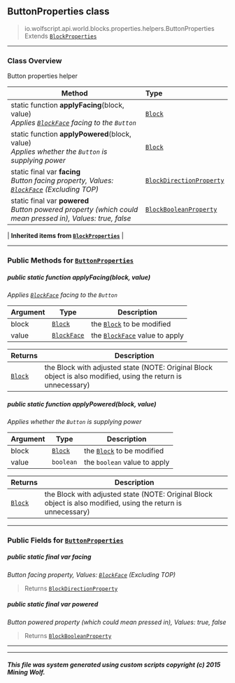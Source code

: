 ## ButtonProperties __class__

>io.wolfscript.api.world.blocks.properties.helpers.ButtonProperties
>Extends [`BlockProperties`](BlockProperties.md)

---

### Class Overview

Button properties helper

Method | Type   
--- | :--- 
static function __applyFacing__(block, value) <br> _Applies [`BlockFace`](../../BlockFace.md) facing to the `Button`_ | [`Block`](../../Block.md)
static function __applyPowered__(block, value) <br> _Applies whether the `Button` is supplying power_ | [`Block`](../../Block.md)
static final var __facing__ <br> _Button facing property, Values: [`BlockFace`](../../BlockFace.md) (Excluding TOP)_ | [`BlockDirectionProperty`](../BlockDirectionProperty.md)
static final var __powered__ <br> _Button powered property (which could mean pressed in), Values: true, false_ | [`BlockBooleanProperty`](../BlockBooleanProperty.md)
 |
__Inherited items from [`BlockProperties`](BlockProperties.md)__ |





---


### Public Methods for [`ButtonProperties`](ButtonProperties.md)

##### <a id='applyfacing'></a>public static function __applyFacing__(block, value)

_Applies [`BlockFace`](../../BlockFace.md) facing to the `Button`_

Argument | Type | Description  
--- | --- | --- 
block | [`Block`](../../Block.md) | the [`Block`](../../Block.md) to be modified
value | [`BlockFace`](../../BlockFace.md) | the [`BlockFace`](../../BlockFace.md) value to apply

Returns | Description
--- | --- 
[`Block`](../../Block.md) | the Block with adjusted state (NOTE: Original Block object is also modified, using the return is unnecessary)


##### <a id='applypowered'></a>public static function __applyPowered__(block, value)

_Applies whether the `Button` is supplying power_

Argument | Type | Description  
--- | --- | --- 
block | [`Block`](../../Block.md) | the [`Block`](../../Block.md) to be modified
value | `boolean` | the `boolean` value to apply

Returns | Description
--- | --- 
[`Block`](../../Block.md) | the Block with adjusted state (NOTE: Original Block object is also modified, using the return is unnecessary)


---

### Public Fields for [`ButtonProperties`](ButtonProperties.md)

##### <a id='facing'></a>public static final var __facing__

_Button facing property, Values: [`BlockFace`](../../BlockFace.md) (Excluding TOP)_

>Returns
>  [`BlockDirectionProperty`](../BlockDirectionProperty.md)

##### <a id='powered'></a>public static final var __powered__

_Button powered property (which could mean pressed in), Values: true, false_

>Returns
>  [`BlockBooleanProperty`](../BlockBooleanProperty.md)

---


---


##### This file was system generated using custom scripts copyright (c) 2015 Mining Wolf.
	


